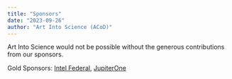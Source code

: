 ```yaml
---
title: "Sponsors"
date: "2023-09-26"
author: "Art Into Science (ACoD)"
---
```


Art Into Science would not be possible without the generous contributions from our sponsors.

Gold Sponsors: [Intel Federal](https://www.intel.com/content/www/us/en/government/public-sector-solutions-overview.html), [JupiterOne](https://www.jupiterone.com/learn-more)